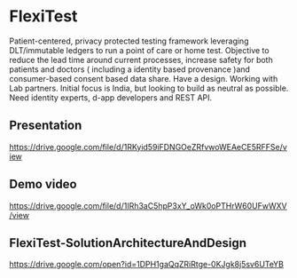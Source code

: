 # FlexiTest
Patient-centered, privacy protected testing framework leveraging DLT/immutable ledgers to run a point of care or home test. Objective to reduce the lead time around current processes, increase safety for both patients and doctors ( including a identity based provenance )and consumer-based consent based data share. Have a design. Working with Lab partners. Initial focus is India, but looking to build as neutral as possible. Need identity experts, d-app developers and REST API. 

## Presentation
https://drive.google.com/file/d/1RKyid59iFDNGOeZRfvwoWEAeCE5RFFSe/view


## Demo video 
https://drive.google.com/file/d/1IRh3aC5hpP3xY_oWk0oPTHrW60UFwWXV/view


## FlexiTest-SolutionArchitectureAndDesign

https://drive.google.com/open?id=1DPH1gaQqZRiRtge-0KJgk8j5sv6UTeYB
